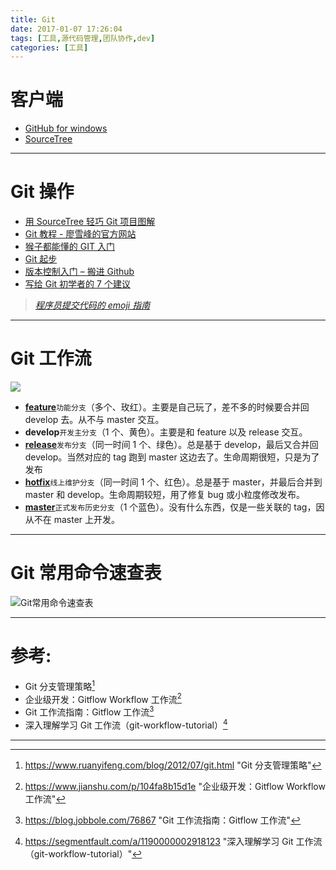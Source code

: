 ```yaml
---
title: Git
date: 2017-01-07 17:26:04
tags: [工具,源代码管理,团队协作,dev]
categories: [工具]
---
```


# 客户端

- [GitHub for windows](https://windows.github.com/)
- [SourceTree ](https://www.sourcetreeapp.com/)

---

# Git 操作

- [用 SourceTree 轻巧 Git 项目图解](https://www.cnblogs.com/simadi/p/5072480.html)
- [Git 教程 - 廖雪峰的官方网站](https://www.liaoxuefeng.com/wiki/0013739516305929606dd18361248578c67b8067c8c017b000)
- [猴子都能懂的 GIT 入门](https://backlogtool.com/git-guide/cn/)
- [Git 起步](https://git-scm.com/book/zh/v1/%E8%B5%B7%E6%AD%A5)
- [版本控制入门 – 搬进 Github](https://www.imooc.com/learn/390)
- [写给 Git 初学者的 7 个建议](https://blog.jobbole.com/50603/)

> _[程序员提交代码的 emoji 指南](https://www.toutiao.com/i6353472144239755777/?tt_from=weixin&utm_campaign=client_share&app=news_article&utm_source=weixin&iid=6177424078&utm_medium=toutiao_ios&wxshare_count=1)_

---

# Git 工作流

![](https://nvie.com/img/git-model@2x.png)

- **[feature](https://segmentfault.com/a/1190000002918123#articleHeader13)**`功能分支`（多个、玫红）。主要是自己玩了，差不多的时候要合并回 develop 去。从不与 master 交互。
- **develop**`开发主分支`（1 个、黄色）。主要是和 feature 以及 release 交互。
- **[release](https://segmentfault.com/a/1190000002918123#articleHeader14)**`发布分支`（同一时间 1 个、绿色）。总是基于 develop，最后又合并回 develop。当然对应的 tag 跑到 master 这边去了。生命周期很短，只是为了发布
- **[hotfix](https://segmentfault.com/a/1190000002918123#articleHeader15)**`线上维护分支`（同一时间 1 个、红色）。总是基于 master，并最后合并到 master 和 develop。生命周期较短，用了修复 bug 或小粒度修改发布。
- **[master](https://segmentfault.com/a/1190000002918123#articleHeader12)**`正式发布历史分支`（1 个蓝色）。没有什么东西，仅是一些关联的 tag，因从不在 master 上开发。

---

# Git 常用命令速查表

![Git常用命令速查表](http://o8taa43yk.bkt.clouddn.com/Git%E5%B8%B8%E7%94%A8%E5%91%BD%E4%BB%A4%E9%80%9F%E6%9F%A5%E8%A1%A8.jpeg)

---

# 参考:

- Git 分支管理策略[^1]
- 企业级开发：Gitflow Workflow 工作流[^2]
- Git 工作流指南：Gitflow 工作流[^3]
- 深入理解学习 Git 工作流（git-workflow-tutorial）[^4]

---

[^1]: <https://www.ruanyifeng.com/blog/2012/07/git.html> "Git 分支管理策略"
[^2]: <https://www.jianshu.com/p/104fa8b15d1e> "企业级开发：Gitflow Workflow 工作流"
[^3]: <https://blog.jobbole.com/76867> "Git 工作流指南：Gitflow 工作流"
[^4]: <https://segmentfault.com/a/1190000002918123> "深入理解学习 Git 工作流（git-workflow-tutorial）"

